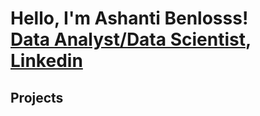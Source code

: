 <h1>Hello, I'm Ashanti Benlosss! <br/><a href="https://github.com/abenloss007">Data Analyst/Data Scientist</a>,
  <a href="https://www.linkedin.com/public-profile/settings?lipi=urn%3Ali%3Apage%3Ad_flagship3_profile_self_edit_contact-info%3B5R4wyVFRQVOBP6A6XexpaA%3D%3D">Linkedin</a>
</h1>

<h2> Projects</h2>
